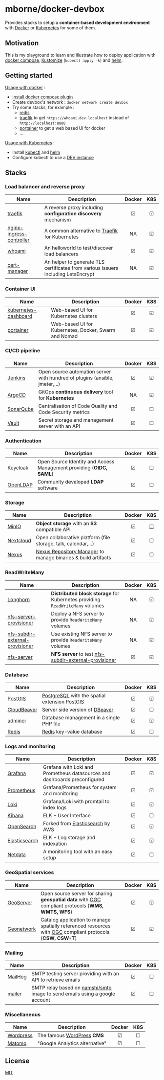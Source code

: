 # mborne/docker-devbox

Provides stacks to setup a **container-based development environment** with [Docker](docs/docker.md) or [Kubernetes](docs/kubernetes.md) for some of them.

## Motivation

This is my playground to learn and illustrate how to deploy application with [docker compose](https://docs.docker.com/compose/), [Kustomize](https://kustomize.io/) (`kubectl apply -k`) and [helm](https://helm.sh/).

## Getting started

[Usage with docker](docs/docker.md) :

* [Install docker compose plugin](https://docs.docker.com/compose/install/linux/)
* Create devbox's network : `docker network create devbox`
* Try some stacks, for example :
  * [redis](redis/README.md)
  * [traefik](traefik/README.md) to get `https://whoami.dev.localhost` instead of `http://localhost:8888`
  * [portainer](portainer/README.md) to get a web based UI for docker
  * ...

[Usage with Kubernetes](docs/kubernetes.md) :

* Install [kubectl](https://kubernetes.io/docs/tasks/tools/#kubectl) and [helm](https://helm.sh/docs/intro/install/)
* Configure kubectl to use a [DEV instance](docs/kubernetes-dev.md)

## Stacks

### Load balancer and reverse proxy

| Name                                                           | Description                                                                       | Docker  |   K8S   |
| -------------------------------------------------------------- | --------------------------------------------------------------------------------- | :-----: | :-----: |
| [traefik](traefik/README.md)                                   | A reverse proxy including **configuration discovery** mechanism                   | &#9745; | &#9745; |
| [nginx-ingress-controller](nginx-ingress-controller/README.md) | A common alternative to [Traefik](traefik/README.md) for Kubernetes               |   NA    | &#9745; |
| [whoami](whoami/README.md)                                     | An helloworld to test/discover load balancers                                     | &#9745; | &#9745; |
| [cert-manager](cert-manager/README.md)                         | An helper to generate TLS certificates from various issuers including LetsEncrypt |   NA    | &#9745; |

### Container UI

| Name                                                   | Description                                          | Docker  |   K8S   |
| ------------------------------------------------------ | ---------------------------------------------------- | :-----: | :-----: |
| [kubernetes-dashboard](kubernetes-dashboard/README.md) | Web-based UI for Kubernetes clusters                 | &#9745; | &#9745; |
| [portainer](portainer/README.md)                       | Web-based UI for Kubernetes, Docker, Swarm and Nomad | &#9745; | &#9745; |

### CI/CD pipeline

| Name                             | Description                                                                 | Docker  |   K8S   |
| -------------------------------- | --------------------------------------------------------------------------- | :-----: | :-----: |
| [Jenkins](jenkins/README.md)     | Open source automation server with hundred of plugins (ansible, jmeter,...) | &#9745; | &#9745; |
| [ArgoCD](argocd/README.md)       | GitOps **continuous delivery** tool for **Kubernetes**                      |   NA    | &#9745; |
| [SonarQube](sonarqube/README.md) | Centralisation of Code Quality and Code Security metrics                    | &#9745; | &#9744; |
| [Vault](vault/README.md)         | Secret storage and management server with an API                            | &#9745; | &#9744; |

### Authentication

| Name                           | Description                                                           | Docker  |   K8S   |
| ------------------------------ | --------------------------------------------------------------------- | :-----: | :-----: |
| [Keycloak](keycloak/README.md) | Open Source Identity and Access Management providing (**OIDC, SAML**) | &#9745; | &#9744; |
| [OpenLDAP](openldap/README.md) | Community developed **LDAP** software                                 | &#9745; | &#9744; |

### Storage

| Name                             | Description                                                                                             | Docker  |                             K8S                              |
| -------------------------------- | ------------------------------------------------------------------------------------------------------- | :-----: | :----------------------------------------------------------: |
| [MinIO](minio/README.md)         | **Object storage** with an **S3** compatible API                                                        | &#9745; | [&#9744;](https://github.com/mborne/docker-devbox/issues/25) |
| [Nextcloud](nextcloud/README.md) | Open collaborative platform (file storage, talk, calendar,...)                                          | &#9745; |                           &#9744;                            |
| [Nexus](nexus/README.md)         | [Nexus Repository Manager](https://help.sonatype.com/repomanager3) to manage binaries & build artifacts | &#9745; |                           &#9744;                            |

### ReadWriteMany

| Name                                                                         | Description                                                                                         | Docker  |   K8S   |
| ---------------------------------------------------------------------------- | --------------------------------------------------------------------------------------------------- | :-----: | :-----: |
| [Longhorn](longhorn/README.md)                                               | **Distributed block storage** for Kubernetes providing `ReadWriteMany` volumes                      |   NA    | &#9745; |
| [nfs-server-provisioner](nfs-server-provisioner/README.md)                   | Deploy a NFS server to provide `ReadWriteMany` volumes                                              |   NA    | &#9745; |
| [nfs-subdir-external-provisioner](nfs-subdir-external-provisioner/README.md) | Use existing NFS server to provide `ReadWriteMany` volumes                                          |   NA    | &#9745; |
| [nfs-server](nfs-server/README.md)                                           | **NFS server** to test [nfs-subdir-external-provisioner](nfs-subdir-external-provisioner/README.md) | &#9745; | &#9745; |

### Database

| Name                                 | Description                                                                                          | Docker  |   K8S   |
| ------------------------------------ | ---------------------------------------------------------------------------------------------------- | :-----: | :-----: |
| [PostGIS](postgis/README.md)         | [PostgreSQL](https://www.postgresql.org/) with the spatial extension [PostGIS](https://postgis.net/) | &#9745; | &#9745; |
| [CloudBeaver](cloudbeaver/README.md) | Server side version of [DBeaver](https://dbeaver.io/)                                                | &#9745; | &#9744; |
| [adminer](adminer/README.md)         | Database management in a single PHP file                                                             | &#9745; | &#9745; |
| [Redis](redis/README.md)             | [Redis](https://redis.io/) key-value database                                                        | &#9745; | &#9744; |


### Logs and monitoring

| Name                                     | Description                                                                  | Docker  |   K8S   |
| ---------------------------------------- | ---------------------------------------------------------------------------- | :-----: | :-----: |
| [Grafana](grafana/README.md)             | Grafana with Loki and Prometheus datasources and dashboards preconfigured    | &#9745; | &#9745; |
| [Prometheus](prometheus/README.md)       | Grafana/Prometheus for system and monitoring                                 | &#9745; | &#9745; |
| [Loki](loki/README.md)                   | Grafana/Loki with promtail to index logs                                     | &#9745; | &#9745; |
| [Kibana](kibana/README.md)               | ELK - User Interface                                                         | &#9745; | &#9744; |
| [OpenSearch](opensearch/README.md)       | Forked from [Elasticsearch](https://www.elastic.co/fr/elasticsearch/) by AWS | &#9745; | &#9745; |
| [Elasticsearch](elasticsearch/README.md) | ELK - Log storage and indexation                                             | &#9745; | &#9745; |
| [Netdata](netdata/README.md)             | A monitoring tool with an easy setup                                         | &#9745; | &#9744; |

### GeoSpatial services

| Name                               | Description                                                                                                                        | Docker  |   K8S   |
| ---------------------------------- | ---------------------------------------------------------------------------------------------------------------------------------- | :-----: | :-----: |
| [GeoServer](geoserver/README.md)   | Open source server for sharing **geospatial data** with [OGC](https://www.ogc.org/) compliant protocols (**WMS, WMTS, WFS**)       | &#9745; | &#9745; |
| [Geonetwork](geonetwork/README.md) | Catalog application to manage spatially referenced resources with [OGC](https://www.ogc.org/) compliant protocols (**CSW, CSW-T**) | &#9745; | &#9745; |

### Mailing

| Name                         | Description                                                                                                         | Docker  |   K8S   |
| ---------------------------- | ------------------------------------------------------------------------------------------------------------------- | :-----: | :-----: |
| [MailHog](mailhog/README.md) | SMTP testing server providing with an API to retrieve emails                                                        | &#9745; | &#9744; |
| [mailer](mailer/README.md)   | SMTP relay based on [namshi/smtp](https://hub.docker.com/r/namshi/smtp) image to send emails using a google account | &#9745; | &#9744; |

### Miscellaneous

| Name                             | Description                                            | Docker  |   K8S   |
| -------------------------------- | ------------------------------------------------------ | :-----: | :-----: |
| [Wordpress](wordpress/README.md) | The famous [WordPress](https://wordpress.com/) **CMS** | &#9745; | &#9744; |
| [Matomo](matomo/README.md)       | "Google Analytics alternative"                         | &#9745; | &#9744; |

## License

[MIT](LICENSE)

